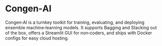 # Congen‑AI

Congen‑AI is a turnkey toolkit for training, evaluating, and deploying ensemble
machine‑learning models.  It supports Bagging and Stacking out of the box,
offers a Streamlit GUI for non‑coders, and ships with Docker configs for easy
cloud hosting.
